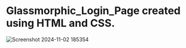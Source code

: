 # Glassmorphic_Login_Page created using HTML and CSS.
![Screenshot 2024-11-02 185354](https://github.com/user-attachments/assets/ea05b4f1-b129-41a5-865c-03a4e5bffb2a)
